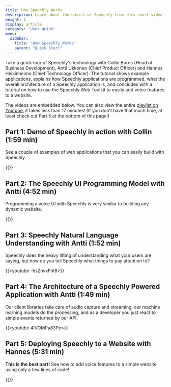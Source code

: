 ```yaml
---
title: How Speechly Works
description: Learn about the basics of Speechly from this short video tutorial series.
weight: 1
display: article
category: "User guide"
menu:
  sidebar:
    title: "How Speechly Works"
    parent: "Quick Start"
---
```

Take a quick tour of Speechly's technology with Collin Borns (Head of Business Development), Antti Ukkonen (Chief Product Officer) and Hannes Heikinheimo (Chief Technology Officer). The tutorial shows example applications, explains how Speechly applications are programmed, what the overall architecture of a Speechly application is, and concludes with a tutorial on how to use the Speechly Web Toolkit to easily add voice features to a website.

The videos are embedded below. You can also view the entire [playlist on Youtube](https://www.youtube.com/watch?v=AlI47qnvip4&list=PLhhkCt5KRs0_xsBYuJl-Y4EnU1x2Me5ue), it takes less than 17 minutes! (If you don't have that much time, at least check out Part 5 at the bottom of this page!)

## Part 1: Demo of Speechly in action with Collin (1:59 min)

See a couple of examples of web applications that you can easily build with Speechly.

{{<youtube AlI47qnvip4>}}

## Part 2: The Speechly UI Programming Model with Antti (4:52 min)

Programming a voice UI with Speechly is very similar to building any dynamic website.

{{<youtube peM7c2KdZho>}}

## Part 3: Speechly Natural Language Understanding with Antti (1:52 min)

Speechly does the heavy lifting of understanding what your users are saying, but how do you tell Speechly what things to pay attention to?

{{<youtube -bsZnvxFht8>}}

## Part 4: The Architecture of a Speechly Powered Application with Antti (1:49 min)

Our client libraries take care of audio capture and streaming, our machine learning models do the processing, and as a developer you just react to simple events returned by our API.

{{<youtube 4IVOMPa83Po>}}

## Part 5: Deploying Speechly to a Website with Hannes (5:31 min)

**This is the best part!** See how to add voice features to a simple website using only a few lines of code!

{{<youtube QmpFAJmF1gk>}}
